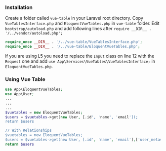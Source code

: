 ### Installation

Create a folder called `vue-table` in your Laravel root directory. Copy `VueTablesInterface.php` and `EloquentVueTables.php` in `vue-table` folder. Edit `bootstrap/autoload.php` and add following lines after `require __DIR__ . '/../vendor/autoload.php';`

```php
require_once __DIR__ . '/../vue-table/VueTablesInterface.php';
require_once __DIR__ . '/../vue-table/EloquentVueTables.php';
```

If you are using L5 you need to replace the `Input` class on line 12 with the `Request` one and add `use App\Services\VueTables\VueTablesInterface;` in `EloquentVueTables.php`.


### Using Vue Table
```php
use App\EloquentVueTables;
use App\User;
...
...
...
$vuetables = new EloquentVueTables;
$users = $vuetables->get(new User, [.id', 'name', 'email']);
return $users

// With Relationships
$vuetables = new EloquentVueTables;
$users = $vuetables->get(new User, [.id', 'name', 'email'],['user_metas']);
return $users
```
